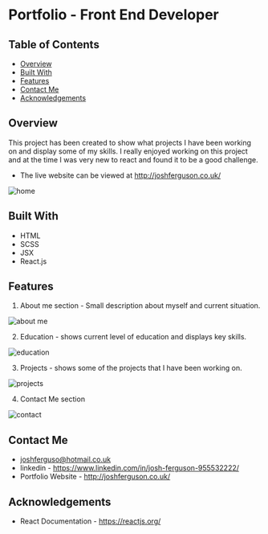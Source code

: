 # Portfolio - Front End Developer

## Table of Contents

- [Overview](#overview)
- [Built With](#built-with)
- [Features](#features)
- [Contact Me](#contact-me)
- [Acknowledgements](#acknowledgements)

## Overview
This project has been created to show what projects I have been working on and display some of my skills. I really enjoyed working on this project and at the time I was very new to react and found it to be a good challenge.
+ The live website can be viewed at http://joshferguson.co.uk/

![home](https://user-images.githubusercontent.com/43879432/187034256-af16810a-cbb4-4ecd-b4e0-d5c041a2d07a.jpg)


## Built With
+ HTML
+ SCSS
+ JSX
+ React.js

## Features
1. About me section - Small description about myself and current situation.

![about me](https://user-images.githubusercontent.com/43879432/187034610-ab0a53e3-81b2-467c-85bc-652d2f39d3aa.jpg)

2. Education - shows current level of education and displays key skills.

![education](https://user-images.githubusercontent.com/43879432/187034665-0874095b-576c-4d29-84fa-7fa338752d50.jpg)

3. Projects - shows some of the projects that I have been working on.

![projects](https://user-images.githubusercontent.com/43879432/187034719-cb228477-6584-4d2b-bb60-22511c1374ca.jpg)

4. Contact Me section

![contact](https://user-images.githubusercontent.com/43879432/187034764-feb3a304-4348-4da2-b421-8ebe53d62263.jpg)

## Contact Me
+ joshferguso@hotmail.co.uk
+ linkedin - https://www.linkedin.com/in/josh-ferguson-955532222/
+ Portfolio Website - http://joshferguson.co.uk/

## Acknowledgements
+ React Documentation - https://reactjs.org/
